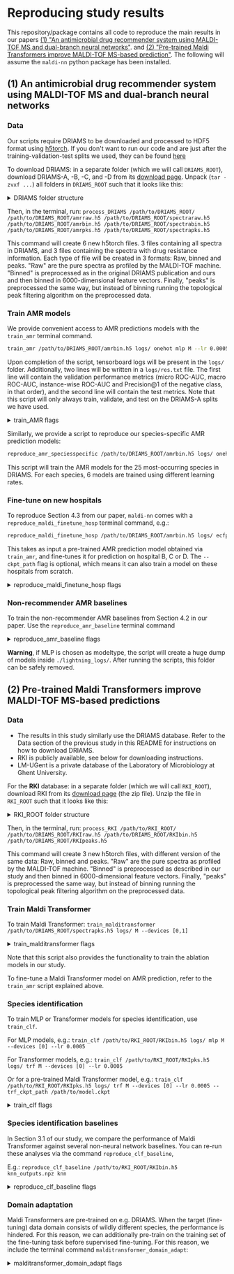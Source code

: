 # Reproducing study results

This repository/package contains all code to reproduce the main results in our papers [(1) "An antimicrobial drug recommender system using MALDI-TOF MS and dual-branch neural networks"](https://doi.org/10.7554/eLife.93242.1). and [(2) "Pre-trained Maldi Transformers improve MALDI-TOF MS-based prediction"](https://www.biorxiv.org/content/10.1101/2024.01.18.576189v1).
The following will assume the `maldi-nn` python package has been installed.

## (1) An antimicrobial drug recommender system using MALDI-TOF MS and dual-branch neural networks

### Data

Our scripts require DRIAMS to be downloaded and processed to HDF5 format using [h5torch](https://github.com/gdewael/h5torch).
If you don't want to run our code and are just after the training-validation-test splits we used, they can be found [here](https://github.com/gdewael/maldi-nn/blob/main/maldi_nn/utils/driams_split.json)

To download DRIAMS: in a separate folder (which we will call `DRIAMS_ROOT`), download DRIAMS-A, -B, -C, and -D from its [download page](https://datadryad.org/stash/dataset/doi:10.5061/dryad.bzkh1899q).
Unpack (`tar -zvxf ...`) all folders in `DRIAMS_ROOT` such that it looks like this:

<details><summary>DRIAMS folder structure</summary>

```
DRIAMS_ROOT/
├── DRIAMS-A
│   ├── id
│   │   ├── 2015
│   │   ├── 2016
│   │   ├── 2017
│   │   └── 2018
│   ├── raw
│   │   ├── 2015
│   │   ├── 2016
│   │   ├── 2017
│   │   └── 2018
│   ├─
...
├── DRIAMS-B
│   ├── binned_6000
│   │   └── 2018
│   ├── id
│   │   └── 2018
│   ├── preprocessed
│   │   └── 2018
│   └── raw
│       └── 2018
├── DRIAMS-C
│   ├─
...
└── DRIAMS-D
│   ├─
...

```

</details>

Then, in the terminal, run: `process_DRIAMS /path/to/DRIAMS_ROOT/ /path/to/DRIAMS_ROOT/amrraw.h5 /path/to/DRIAMS_ROOT/spectraraw.h5 /path/to/DRIAMS_ROOT/amrbin.h5 /path/to/DRIAMS_ROOT/spectrabin.h5 /path/to/DRIAMS_ROOT/amrpks.h5 /path/to/DRIAMS_ROOT/spectrapks.h5`

This command will create 6 new h5torch files. 3 files containing all spectra in DRIAMS, and 3 files containing the spectra with drug resistance information.
Each type of file will be created in 3 formats: Raw, binned and peaks. "Raw" are the pure spectra as profiled by the MALDI-TOF machine. "Binned" is preprocessed as in the original DRIAMS publication and ours and then binned in 6000-dimensional feature vectors. Finally, "peaks" is preprocessed the same way, but instead of binning running the topological peak filtering algorithm on the preprocessed data.

### Train AMR models

We provide convenient access to AMR predictions models with the `train_amr` terminal command.

```bash
train_amr /path/to/DRIAMS_ROOT/amrbin.h5 logs/ onehot mlp M --lr 0.0005 --devices [0]
```

Upon completion of the script, tensorboard logs will be present in the `logs/` folder. Additionally, two lines will be written in a `logs/res.txt` file. The first line will contain the validation performance metrics (micro ROC-AUC, macro ROC-AUC, instance-wise ROC-AUC and Precision@1 of the negative class, in that order), and the second line will contain the test metrics.
Note that this script will only always train, validate, and test on the DRIAMS-A splits we have used.

<details><summary>train_AMR flags</summary>

```
train_amr --help

usage: train_amr [-h] [--lr float] [--logging_file str] [--num_workers int] [--devices literal_eval] [--trf_n_peaks int] [--trf_ckpt_path str]
                 [--trf_ckpt_modeltype {vanilla,negpeaksampler,intensitymlm,onlyclf,onlyshf}]
                 path logs_path drug_embedder spectrum_embedder spectrum_embedder_size

Training script for dual-branch AMR recommender.

positional arguments:
  path                  path to h5torch file.
  logs_path             path to logs.
  drug_embedder         Which drug embedder to use, choices: {ecfp, onehot, gru, cnn, trf, img, kernel}
  spectrum_embedder     Which spectrum embedder to use, choices: {trf, mlp}
  spectrum_embedder_size
                        Which size to use for spectrum embedder, choices: {S, M, L, XL, Linear}. Linear is only available for mlp.

options:
  -h, --help            show this help message and exit
  --lr float            Learning rate. (default: 0.0005)
  --logging_file str    Which file to write final performances to. (default: res.txt)
  --num_workers int     Number of workers in dataloader. Reduce to alleviate CPU. (default: 4)
  --devices literal_eval
                        devices to use. Input an integer to specify a number of gpus or a list e.g. [1] or [0,1,3] to specify which gpus.
                        (default: 1)
  --trf_n_peaks int     Number of peaks for transformer-peak-based models (default: 200)
  --trf_ckpt_path str   Checkpoint path of malditransformer (default: None)
  --trf_ckpt_modeltype {vanilla,negpeaksampler,intensitymlm,onlyclf,onlyshf}
                        Maldi Transformer pre-trained modeltype. choices: {vanilla, negpeaksampler, intensitymlm, onlyclf, onlyshf} (default:
                        vanilla)
```
</details>

Similarly, we provide a script to reproduce our species-specific AMR prediction models:

```bash
reproduce_amr_speciesspecific /path/to/DRIAMS_ROOT/amrbin.h5 logs/ onehot mlp M --lr 0.0005 --devices [0]
```

This script will train the AMR models for the 25 most-occurring species in DRIAMS. For each species, 6 models are trained using different learning rates.


### Fine-tune on new hospitals

To reproduce Section 4.3 from our paper, `maldi-nn` comes with a `reproduce_maldi_finetune_hosp` terminal command, e.g.:

```bash
reproduce_maldi_finetune_hosp /path/to/DRIAMS_ROOT/amrbin.h5 logs/ ecfp M B 0.10 --ckpt_path logs/.../model.ckpt
```

This takes as input a pre-trained AMR prediction model obtained via `train_amr`, and fine-tunes it for prediction on hospital B, C or D.
The `--ckpt_path` flag is optional, which means it can also train a model on these hospitals from scratch.

<details><summary>reproduce_maldi_finetune_hosp flags</summary>

```
reproduce_maldi_finetune_hosp --help

usage: reproduce_maldi_finetune_hosp [-h] [--ckpt_path str] [--lr float] [--logging_file str] [--num_workers int] [--devices literal_eval]
                                     path logs_path drug_embedder spectrum_embedder hospital percent

Training script for dual-branch AMR recommender fine-tuning on other DRIAMS hospitals.

positional arguments:
  path                  path to h5torch file.
  logs_path             path to logs.
  drug_embedder         Which drug embedder to use, choices: {ecfp, onehot, gru, cnn, trf, img, kernel} Ignored if a ckpt_path is given.
  spectrum_embedder     Which size spectrum embedder to use, choices: {S, M, L, XL, Linear} Ignored if a ckpt_path is given
  hospital              Which DRIAMS hospital to fine-tune on, choices: {B, C, D}
  percent               Percentage of training data to use (100percent means 1000 samples)

options:
  -h, --help            show this help message and exit
  --ckpt_path str       Checkpoint from which to start training (default: None)
  --lr float            Learning rate, Ignored if a ckpt_path is given. (default: 0.0005)
  --logging_file str    Which file to write final performances to. (default: res.txt)
  --num_workers int     Number of workers in dataloader. Reduce to alleviate CPU. (default: 4)
  --devices literal_eval
                        devices to use. Input an integer to specify a number of gpus or a list e.g. [1] or [0,1,3] to specify which gpus.
                        (default: 1)
```

</details>

### Non-recommender AMR baselines

To train the non-recommender AMR baselines from Section 4.2 in our paper. Use the `reproduce_amr_baseline` terminal command

<details><summary>reproduce_amr_baseline flags</summary>

```
usage: reproduce_amr_baseline [-h] [--mlp_size {S,M,L,XL,Linear}] [--mlp_devices literal_eval] path outputs.npz modeltype

Training script for non-recommender AMR baselines.

positional arguments:
  path                  path to h5torch file.
  outputs.npz           numpy .npz file to write (test) predictions into.
  modeltype             Which modeltype to use as baseline, choices: {MLP, lr, xgb}

options:
  -h, --help            show this help message and exit
  --mlp_size {S,M,L,XL,Linear}
                        Which size spectrum embedder to use for MLP, choices: {S, M, L, XL, Linear} (default: ['M'])
  --mlp_devices literal_eval
                        devices to use for MLP. Input an integer to specify a number of gpus or a list e.g. [1] or [0,1,3] to specify which gpus.
                        (default: 1)
```

</details>

**Warning**, if MLP is chosen as modeltype, the script will create a huge dump of models inside `./lightning_logs/`. After running the scripts, this folder can be safely removed.

## (2) Pre-trained Maldi Transformers improve MALDI-TOF MS-based predictions

### Data

- The results in this study similarly use the DRIAMS database. Refer to the Data section of the previous study in this README for instructions on how to download DRIAMS.
- RKI is publicly available, see below for downloading instructions.
- LM-UGent is a private database of the Laboratory of Microbiology at Ghent University.

For the **RKI** database: in a separate folder (which we will call `RKI_ROOT`), download RKI from its [download page](https://zenodo.org/records/7702375) (the zip file).
Unzip the file in `RKI_ROOT` such that it looks like this:


<details><summary>RKI_ROOT folder structure</summary>

```
RKI_ROOT/
├── Achromobacter
│   └── Achromobacter xylosoxidans
│       └── ...
├── Acinetobacter
│   ├── Acinetobacter baumannii
│       └── ...
│   ├── Acinetobacter lwoffii
│       └── ...
│   └── Achromobacter pittii
│       └── ...
```

</details>

Then, in the terminal, run: `process_RKI /path/to/RKI_ROOT/ /path/to/DRIAMS_ROOT/RKIraw.h5 /path/to/DRIAMS_ROOT/RKIbin.h5 /path/to/DRIAMS_ROOT/RKIpeaks.h5`

This command will create 3 new h5torch files, with different version of the same data: Raw, binned and peaks. "Raw" are the pure spectra as profiled by the MALDI-TOF machine. "Binned" is preprocessed as described in our study and then binned in 6000-dimensional feature vectors. Finally, "peaks" is preprocessed the same way, but instead of binning running the topological peak filtering algorithm on the preprocessed data.

### Train Maldi Transformer

To train Maldi Transformer: `train_malditransformer /path/to/DRIAMS_ROOT/spectrapks.h5 logs/ M --devices [0,1]`

<details><summary>train_malditransformer flags</summary>

```
usage: train_malditransformer [-h] [--mode {vanilla,negpeaksampler,intensitymlm,onlyclf,onlyshf}] [--n_peaks int] [--p float] [--lmbda float]
                              [--lmbda2 float] [--steps float] [--batch_size int] [--lr float] [--num_workers int] [--devices literal_eval]
                              path logs_path spectrum_embedder

Training script for Maldi Transformer.

positional arguments:
  path                  path to h5torch file.
  logs_path             path to logs.
  spectrum_embedder     Which size spectrum embedder to use

options:
  -h, --help            show this help message and exit
  --mode {vanilla,negpeaksampler,intensitymlm,intensitymlm_ce,mzmlm_ce,onlyclf,onlyshf}
                        Maldi Transformer training mode, choices: {vanilla, negpeaksampler, intensitymlm, intensitymlm_ce, mzmlm_ce, onlyclf, onlyshf} Note that negpeaksampler requires to run reproduce.estimate_peak_distr first. (default: vanilla)
  --n_peaks int         Number of peaks (default: 200)
  --p float             shuffle freq (default: 0.15)
  --lmbda float         Lambda. This is the probability with which to apply the spec id loss per step. (default: 0.01)
  --prop boolean        Sample peaks to shuffle/mask proportional to intensity. (default: False)
  --lmbda2 float        Additionally, fixed multiplier to apply to the spec id loss. (default: 1.0)
  --steps float         steps (default: 500000)
  --batch_size int      batch size per gpu, effective batch size is this value times the number of gpus. (pytorch ddp). (default: 512)
  --lr float            Learning rate. (default: 0.0005)
  --num_workers int     Number of workers in dataloader. Reduce to alleviate CPU. (default: 4)
  --devices literal_eval
                        devices to use. Input an integer to specify a number of gpus or a list e.g. [1] or [0,1,3] to specify which gpus. (default: 1)
  --mlm_ce_bins int     Only used when using `mzmlm_ce`, `intensitymlm_ce` (default: 18000)
```

</details>

Note that this script also provides the functionality to train the ablation models in our study.

To fine-tune a Maldi Transformer model on AMR prediction, refer to the `train_amr` script explained above.

### Species identification

To train MLP or Transformer models for species identification, use `train_clf`.

For MLP models, e.g.: `train_clf /path/to/RKI_ROOT/RKIbin.h5 logs/ mlp M --devices [0] --lr 0.0005`

For Transformer models, e.g.: `train_clf /path/to/RKI_ROOT/RKIpks.h5 logs/ trf M --devices [0] --lr 0.0005`

Or for a pre-trained Maldi Transformer model, e.g.: `train_clf /path/to/RKI_ROOT/RKIpks.h5 logs/ trf M --devices [0] --lr 0.0005 --trf_ckpt_path /path/to/model.ckpt`

<details><summary>train_clf flags</summary>

```
usage: train_clf [-h] [--lr float] [--logging_file str] [--num_workers int] [--devices literal_eval] [--trf_n_peaks int] [--trf_ckpt_path str]
                 [--trf_ckpt_modeltype {vanilla,negpeaksampler,intensitymlm,onlyclf,onlyshf}] [--trf_transfer_output_head boolean]
                 path logs_path spectrum_embedder size

Training script for species identification.

positional arguments:
  path                  path to h5torch file.
  logs_path             path to logs.
  spectrum_embedder     Which spectrum embedder to use, choices: {mlp, trf}
  size                  Model size, choices: {Linear, S, M, L, XL}. Linear is only available for mlp.

options:
  -h, --help            show this help message and exit
  --lr float            Learning rate. (default: 0.0005)
  --logging_file str    Which file to write final performances to. (default: res.txt)
  --num_workers int     Number of workers in dataloader. Reduce to alleviate CPU. (default: 4)
  --devices literal_eval
                        devices to use. Input an integer to specify a number of gpus or a list e.g. [1] or [0,1,3] to specify which gpus.
                        (default: 1)
  --trf_n_peaks int     Number of peaks (default: 200)
  --trf_ckpt_path str   Checkpoint path of malditransformer (default: None)
  --trf_ckpt_modeltype {vanilla,negpeaksampler,intensitymlm,onlyclf,onlyshf}
                        Maldi Transformer pre-trained modeltype. choices: {vanilla, negpeaksampler, intensitymlm, onlyclf, onlyshf} (default:
                        vanilla)
  --trf_transfer_output_head boolean
                        Whether to transfer the clf output head of the Maldi Transformer. Can be set to true if domain adaptation was adopted.
                        (default: False)
```

</details>

### Species identification baselines

In Section 3.1 of our study, we compare the performance of Maldi Transformer against several non-neural network baselines. You can re-run these analyses via the command `reproduce_clf_baseline`,

E.g.: `reproduce_clf_baseline /path/to/RKI_ROOT/RKIbin.h5 knn_outputs.npz knn`

<details><summary>reproduce_clf_baseline flags</summary>

```
usage: reproduce_clf_baseline [-h] path outputs.npz modeltype

Training script for species identification baselines. Returns an npz file with predictions for the test set.

positional arguments:
  path         path to h5torch file.
  outputs.npz  numpy .npz file to write (test) predictions into.
  modeltype    Which modeltype to use as baseline, choices: {knn, lr, rf}

options:
  -h, --help   show this help message and exit
```

</details>

### Domain adaptation

Maldi Transformers are pre-trained on e.g. DRIAMS. When the target (fine-tuning) data domain consists of wildly different species, the performance is hindered. For this reason, we can additionally pre-train on the training set of the fine-tuning task before supervised fine-tuning. For this reason, we include the terminal command `malditransformer_domain_adapt`:

<details><summary>malditransformer_domain_adapt flags</summary>

```
usage: malditransformer_domain_adapt [-h] [--ckpt_path str] [--n_peaks int] [--p float] [--lmbda float] [--lmbda2 float] [--steps float]
                                     [--batch_size int] [--lr float] [--num_workers int] [--devices literal_eval]
                                     path logs_path spectrum_embedder

Training script for domain adaptation of a Maldi Transformer.

positional arguments:
  path                  path to h5torch file.
  logs_path             path to logs.
  spectrum_embedder     Which size spectrum embedder to use

options:
  -h, --help            show this help message and exit
  --ckpt_path str       Ckpt path (default: None)
  --n_peaks int         Number of peaks (default: 200)
  --p float             shuffle freq (default: 0.5)
  --lmbda float         Lambda. This is the probability with which to apply the spec id loss per step. (default: 0.01)
  --lmbda2 float        Additionally, fixed multiplier to apply to the spec id loss. (default: 1.0)
  --steps float         steps (default: 20000)
  --batch_size int      batch size (default: 512)
  --lr float            Learning rate. (default: 0.0005)
  --num_workers int     Number of workers in dataloader. Reduce to alleviate CPU. (default: 4)
  --devices literal_eval
```

</details>
